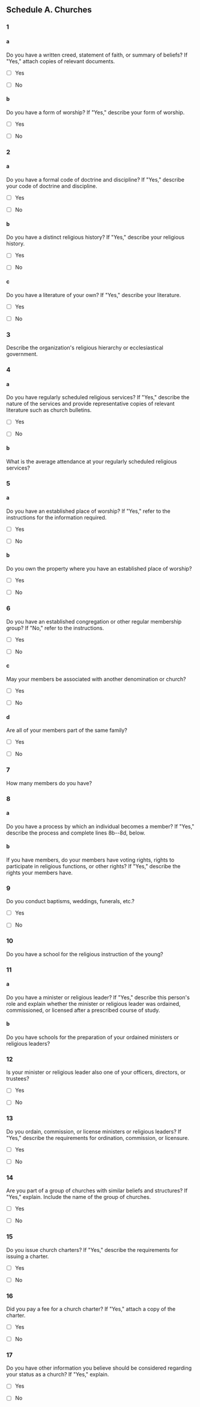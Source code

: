 ## Schedule A.  Churches

### 1

#### a

Do you have a written creed, statement of faith, or summary of beliefs? If "Yes," attach copies of relevant documents.

- [ ] Yes

- [ ] No

#### b

Do you have a form of worship? If "Yes," describe your form of worship.

- [ ] Yes

- [ ] No

### 2

#### a

Do you have a formal code of doctrine and discipline? If "Yes," describe your code of doctrine and discipline.

- [ ] Yes

- [ ] No

#### b

Do you have a distinct religious history? If "Yes," describe your religious history.

- [ ] Yes

- [ ] No

#### c

Do you have a literature of your own? If "Yes," describe your literature.

- [ ] Yes

- [ ] No

### 3

Describe the organization's religious hierarchy or ecclesiastical government.

### 4

#### a

Do you have regularly scheduled religious services? If "Yes," describe the nature of the services and provide representative copies of relevant literature such as church bulletins.

- [ ] Yes

- [ ] No

#### b

What is the average attendance at your regularly scheduled religious services?

### 5

#### a

Do you have an established place of worship? If "Yes," refer to the instructions for the information required.

- [ ] Yes

- [ ] No

#### b

Do you own the property where you have an established place of worship?

- [ ] Yes

- [ ] No

### 6

Do you have an established congregation or other regular membership group? If "No," refer to the instructions.

- [ ] Yes

- [ ] No

#### c

May your members be associated with another denomination or church?

- [ ] Yes

- [ ] No

#### d

Are all of your members part of the same family?

- [ ] Yes

- [ ] No

### 7

How many members do you have?

### 8

#### a

Do you have a process by which an individual becomes a member? If "Yes," describe the process and complete lines 8b--8d, below.

#### b

If you have members, do your members have voting rights, rights to participate in religious functions, or other rights? If "Yes," describe the rights your members have.

### 9

Do you conduct baptisms, weddings, funerals, etc.?

- [ ] Yes

- [ ] No

### 10

Do you have a school for the religious instruction of the young?

### 11

#### a

Do you have a minister or religious leader? If "Yes," describe this person's role and explain whether the minister or religious leader was ordained, commissioned, or licensed after a prescribed course of study.

#### b

Do you have schools for the preparation of your ordained ministers or religious leaders?

### 12

Is your minister or religious leader also one of your officers, directors, or trustees?

- [ ] Yes

- [ ] No

### 13

Do you ordain, commission, or license ministers or religious leaders? If "Yes," describe the requirements for ordination, commission, or licensure.

- [ ] Yes

- [ ] No

### 14

Are you part of a group of churches with similar beliefs and structures? If "Yes," explain. Include the name of the group of churches.

- [ ] Yes

- [ ] No

### 15

Do you issue church charters? If "Yes," describe the requirements for issuing a charter.

- [ ] Yes

- [ ] No

### 16

Did you pay a fee for a church charter? If "Yes," attach a copy of the charter.

- [ ] Yes

- [ ] No

### 17

Do you have other information you believe should be considered regarding your status as a church? If "Yes," explain.

- [ ] Yes

- [ ] No
